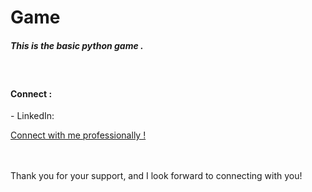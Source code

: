 <h1> Game </h1>

<h5>This is the basic python game .</h5> 
 
<br>
<h4> Connect :  </h4>
- LinkedIn: 

<a href="https://in.linkedin.com/in/sahilsdeshpande">Connect with me professionally !</a>

<br>
<br>
Thank you for your support, and I look forward to connecting with you!
